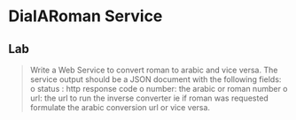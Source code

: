 # DialARoman Service

## Lab

> Write a Web Service to convert roman to arabic and vice versa. 
> The service output should be a JSON document with the following fields:
> o status : http response code
> o number: the arabic or roman number
> o url: the url to run the inverse converter 
ie if roman was requested formulate the arabic conversion url or vice versa.
